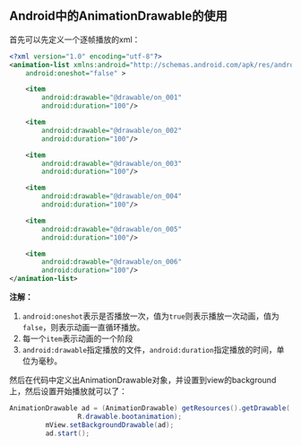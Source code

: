 ## Android中的AnimationDrawable的使用

首先可以先定义一个逐帧播放的xml：
```xml
<?xml version="1.0" encoding="utf-8"?>
<animation-list xmlns:android="http://schemas.android.com/apk/res/android"
    android:oneshot="false" >

    <item
        android:drawable="@drawable/on_001"
        android:duration="100"/>

    <item
        android:drawable="@drawable/on_002"
        android:duration="100"/>

    <item
        android:drawable="@drawable/on_003"
        android:duration="100"/>

    <item
        android:drawable="@drawable/on_004"
        android:duration="100"/>

    <item
        android:drawable="@drawable/on_005"
        android:duration="100"/>

    <item
        android:drawable="@drawable/on_006"
        android:duration="100"/>
</animation-list>
```
**注解：** 
1. `android:oneshot`表示是否播放一次，值为`true`则表示播放一次动画，值为`false`，则表示动画一直循环播放。
2. 每一个`item`表示动画的一个阶段
3. `android:drawable`指定播放的文件，`android:duration`指定播放的时间，单位为毫秒。

然后在代码中定义出AnimationDrawable对象，并设置到view的background上，然后设置开始播放就可以了：
```java
AnimationDrawable ad = (AnimationDrawable) getResources().getDrawable(
                 R.drawable.bootanimation);
         mView.setBackgroundDrawable(ad);
         ad.start();
```

